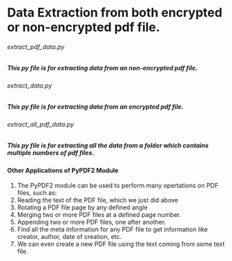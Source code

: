 # Data Extraction from both encrypted or non-encrypted pdf file.

###### extract_pdf_data.py
##### This py file is for extracting data from an non-encrypted pdf file.

###### extract_data.py
##### This py file is for extracting data from an encrypted pdf file.

###### extract_all_pdf_data.py
##### This py file is for extracting all the data from a folder which contains multiple numbers of pdf files.  

#### Other Applications of PyPDF2 Module
   1. The PyPDF2 module can be used to perform many opertations on PDF files, such as:
   2. Reading the text of the PDF file, which we just did above
   3. Rotating a PDF file page by any defined angle
   4. Merging two or more PDF files at a defined page number.
   5. Appending two or more PDF files, one after another.
   6. Find all the meta information for any PDF file to get information like creator, author, date of creation, etc.
   7. We can even create a new PDF file using the text coming from some text file.

